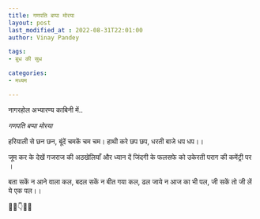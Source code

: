 ```yaml
---
title: गणपति बप्पा मोरया
layout: post
last_modified_at : 2022-08-31T22:01:00
author: Vinay Pandey

tags:
- बुध की सुध

categories:
- मध्यम

---
```


नागरहोल अभ्यारण्य काबिनी में..

*गणपति बप्पा मोरया*

हरियाली से छन छन,
बूंदें चमकें चम चम।
हाथी करे छप छप,
धरती बाजे धप धप।।

जूम कर के देखें गजराज की अठखेलियाँ 
और 
ध्यान दें जिंदगी के फलसफे को उकेरती पराग की कमेंट्री पर ।

बता सकें न आने वाला कल,
बदल सकें न बीत गया कल,
ढल जाये न आज का भी पल,
जी सकें तो जी लें ये एक पल।।

🌷🌷👇🌷🌷

